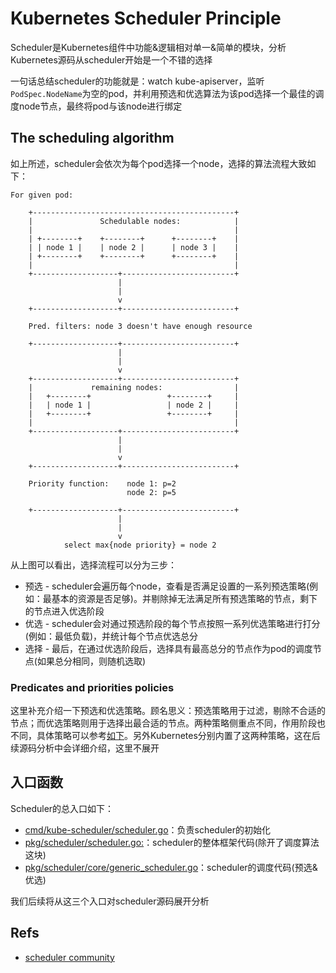 Kubernetes Scheduler Principle
==============================

Scheduler是Kubernetes组件中功能&逻辑相对单一&简单的模块，分析Kubernetes源码从scheduler开始是一个不错的选择

一句话总结scheduler的功能就是：watch kube-apiserver，监听`PodSpec.NodeName`为空的pod，并利用预选和优选算法为该pod选择一个最佳的调度node节点，最终将pod与该node进行绑定

## The scheduling algorithm

如上所述，scheduler会依次为每个pod选择一个node，选择的算法流程大致如下：

```
For given pod:

    +---------------------------------------------+
    |               Schedulable nodes:            |
    |                                             |
    | +--------+    +--------+      +--------+    |
    | | node 1 |    | node 2 |      | node 3 |    |
    | +--------+    +--------+      +--------+    |
    |                                             |
    +-------------------+-------------------------+
                        |
                        |
                        v
    +-------------------+-------------------------+

    Pred. filters: node 3 doesn't have enough resource

    +-------------------+-------------------------+
                        |
                        |
                        v
    +-------------------+-------------------------+
    |             remaining nodes:                |
    |   +--------+                 +--------+     |
    |   | node 1 |                 | node 2 |     |
    |   +--------+                 +--------+     |
    |                                             |
    +-------------------+-------------------------+
                        |
                        |
                        v
    +-------------------+-------------------------+

    Priority function:    node 1: p=2
                          node 2: p=5

    +-------------------+-------------------------+
                        |
                        |
                        v
            select max{node priority} = node 2
```

从上图可以看出，选择流程可以分为三步：

* 预选 - scheduler会遍历每个node，查看是否满足设置的一系列预选策略(例如：最基本的资源是否足够)。并剔除掉无法满足所有预选策略的节点，剩下的节点进入优选阶段
* 优选 - scheduler会对通过预选阶段的每个节点按照一系列优选策略进行打分(例如：最低负载)，并统计每个节点优选总分
* 选择 - 最后，在通过优选阶段后，选择具有最高总分的节点作为pod的调度节点(如果总分相同，则随机选取)

### Predicates and priorities policies

这里补充介绍一下预选和优选策略。顾名思义：预选策略用于过滤，剔除不合适的节点；而优选策略则用于选择出最合适的节点。两种策略侧重点不同，作用阶段也不同，具体策略可以参考[如下](https://github.com/kubernetes/community/blob/master/contributors/devel/sig-scheduling/scheduler_algorithm.md)。另外Kubernetes分别内置了这两种策略，这在后续源码分析中会详细介绍，这里不展开

## 入口函数

Scheduler的总入口如下：

* [cmd/kube-scheduler/scheduler.go](https://github.com/kubernetes/kubernetes/blob/v1.17.4/cmd/kube-scheduler/scheduler.go)：负责scheduler的初始化
* [pkg/scheduler/scheduler.go:](https://github.com/kubernetes/kubernetes/blob/v1.17.4/pkg/scheduler/scheduler.go)：scheduler的整体框架代码(除开了调度算法这块)
* [pkg/scheduler/core/generic_scheduler.go](https://github.com/kubernetes/kubernetes/blob/v1.17.4/pkg/scheduler/core/generic_scheduler.go)：scheduler的调度代码(预选&优选)

我们后续将从这三个入口对scheduler源码展开分析

## Refs

* [scheduler community](https://github.com/kubernetes/community/blob/master/contributors/devel/sig-scheduling/scheduler.md)